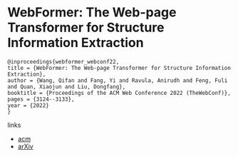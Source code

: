# WebFormer: The Web-page Transformer for Structure Information Extraction

```
@inproceedings{webformer_webconf22,
title = {WebFormer: The Web-page Transformer for Structure Information Extraction},
author = {Wang, Qifan and Fang, Yi and Ravula, Anirudh and Feng, Fuli and Quan, Xiaojun and Liu, Dongfang},
booktitle = {Proceedings of the ACM Web Conference 2022 (TheWebConf)},
pages = {3124--3133},
year = {2022}
}
```

links
- [acm](https://dl.acm.org/doi/10.1145/3485447.3512032)
- [arXiv](https://arxiv.org/abs/2202.00217)
